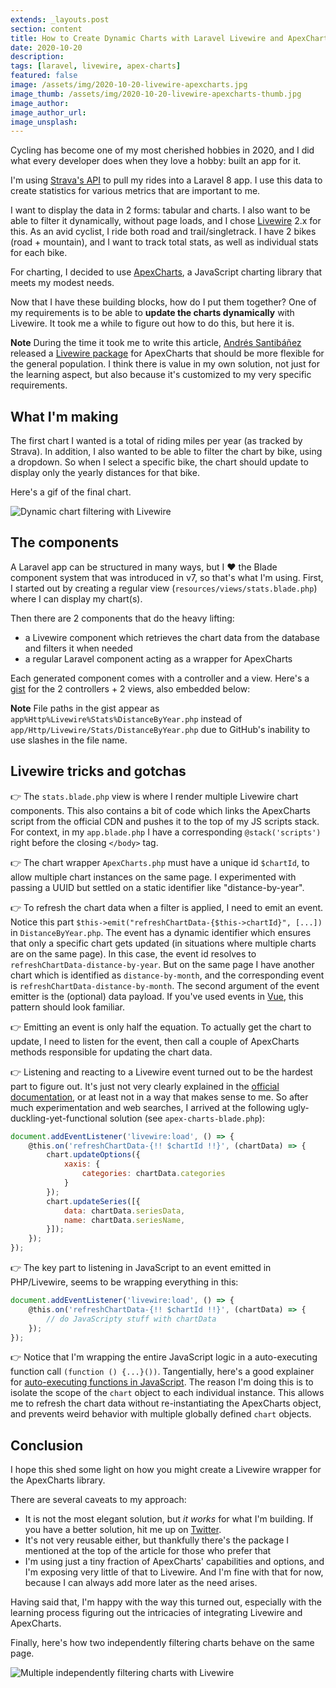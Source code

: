 ```yaml
---
extends: _layouts.post
section: content
title: How to Create Dynamic Charts with Laravel Livewire and ApexCharts
date: 2020-10-20
description: 
tags: [laravel, livewire, apex-charts]
featured: false
image: /assets/img/2020-10-20-livewire-apexcharts.jpg
image_thumb: /assets/img/2020-10-20-livewire-apexcharts-thumb.jpg 
image_author: 
image_author_url: 
image_unsplash: 
---
```


Cycling has become one of my most cherished hobbies in 2020, and I did what every developer does when they love a hobby: built an app for it.

I'm using [Strava's API](https://developers.strava.com/) to pull my rides into a Laravel 8 app. I use this data to create statistics for various metrics that are important to me.

I want to display the data in 2 forms: tabular and charts. I also want to be able to filter it dynamically, without page loads, and I chose [Livewire](https://laravel-livewire.com/) 2.x for this. As an avid cyclist, I ride both road and trail/singletrack. I have 2 bikes (road + mountain), and I want to track total stats, as well as individual stats for each bike.

For charting, I decided to use [ApexCharts](https://apexcharts.com/), a JavaScript charting library that meets my modest needs. 

Now that I have these building blocks, how do I put them together? One of my requirements is to be able to **update the charts dynamically** with Livewire. It took me a while to figure out how to do this, but here it is. 

**Note** During the time it took me to write this article, [Andrés Santibáñez](https://twitter.com/asantibanez) released a [Livewire package](https://github.com/asantibanez/livewire-charts) for ApexCharts that should be more flexible for the general population. I think there is value in my own solution, not just for the learning aspect, but also because it's customized to my very specific requirements. 

## What I'm making

The first chart I wanted is a total of riding miles per year (as tracked by Strava). In addition, I also wanted to be able to filter the chart by bike, using a dropdown. So when I select a specific bike, the chart should update to display only the yearly distances for that bike. 

Here's a gif of the final chart.

![Dynamic chart filtering with Livewire](https://media.giphy.com/media/UJ497lGjwE5EIGkki2/giphy.gif)

## The components

A Laravel app can be structured in many ways, but I ♥️ the Blade component system that was introduced in v7, so that's what I'm using. First, I started out by creating a regular view (`resources/views/stats.blade.php`) where I can display my chart(s).

Then there are 2 components that do the heavy lifting:

- a Livewire component which retrieves the chart data from the database and filters it when needed 
- a regular Laravel component acting as a wrapper for ApexCharts

Each generated component comes with a controller and a view.  Here's a [gist](https://gist.github.com/breadthe/1ed8eec0b464d511877b06a04898bbef) for the 2 controllers + 2 views, also embedded below:

<script src="https://gist.github.com/breadthe/1ed8eec0b464d511877b06a04898bbef.js"></script>

**Note** File paths in the gist appear as `app%Http%Livewire%Stats%DistanceByYear.php` instead of `app/Http/Livewire/Stats/DistanceByYear.php` due to GitHub's inability to use slashes in the file name.

## Livewire tricks and gotchas

👉 The `stats.blade.php` view is where I render multiple Livewire chart components. This also contains a bit of code which links the ApexCharts script from the official CDN and pushes it to the top of my JS scripts stack. For context, in my `app.blade.php` I have a corresponding `@stack('scripts')` right before the closing `</body>` tag. 

👉 The chart wrapper `ApexCharts.php` must have a unique id `$chartId`, to allow multiple chart instances on the same page. I experimented with passing a UUID but settled on a static identifier like "distance-by-year".

👉 To refresh the chart data when a filter is applied, I need to emit an event. Notice this part `$this->emit("refreshChartData-{$this->chartId}", [...])` in `DistanceByYear.php`. The event has a dynamic identifier which ensures that only a specific chart gets updated (in situations where multiple charts are on the same page). In this case, the event id resolves to `refreshChartData-distance-by-year`. But on the same page I have another chart which is identified as `distance-by-month`, and the corresponding event is `refreshChartData-distance-by-month`. The second argument of the event emitter is the (optional) data payload. If you've used events in [Vue](/blog/tags/vue/), this pattern should look familiar.

👉 Emitting an event is only half the equation. To actually get the chart to update, I need to listen for the event, then call a couple of ApexCharts methods responsible for updating the chart data.

👉 Listening and reacting to a Livewire event turned out to be the hardest part to figure out. It's just not very clearly explained in the [official documentation](https://laravel-livewire.com/docs/2.x/events), or at least not in a way that makes sense to me. So after much experimentation and web searches, I arrived at the following ugly-duckling-yet-functional solution (see `apex-charts-blade.php`):

```js
document.addEventListener('livewire:load', () => {
    @this.on('refreshChartData-{!! $chartId !!}', (chartData) => {
        chart.updateOptions({
            xaxis: {
                categories: chartData.categories
            }
        });
        chart.updateSeries([{
            data: chartData.seriesData,
            name: chartData.seriesName,
        }]);
    });
});
```

👉 The key part to listening in JavaScript to an event emitted in PHP/Livewire, seems to be wrapping everything in this:

```js
document.addEventListener('livewire:load', () => {
    @this.on('refreshChartData-{!! $chartId !!}', (chartData) => {
        // do JavaScripty stuff with chartData
    });
});
```

👉 Notice that I'm wrapping the entire JavaScript logic in a auto-executing function call `(function () {...}())`. Tangentially, here's a good explainer for [auto-executing functions in JavaScript](https://coolaj86.com/articles/how-and-why-auto-executing-function.html). The reason I'm doing this is to isolate the scope of the `chart` object to each individual instance. This allows me to refresh the chart data without re-instantiating the ApexCharts object, and prevents weird behavior with multiple globally defined `chart` objects. 

## Conclusion

I hope this shed some light on how you might create a Livewire wrapper for the ApexCharts library.

There are several caveats to my approach:

- It is not the most elegant solution, but *it works* for what I'm building. If you have a better solution, hit me up on [Twitter](https://twitter.com/brbcoding).
- It's not very reusable either, but thankfully there's the package I mentioned at the top of the article for those who prefer that
- I'm using just a tiny fraction of ApexCharts' capabilities and options, and I'm exposing very little of that to Livewire. And I'm fine with that for now, because I can always add more later as the need arises.

Having said that, I'm happy with the way this turned out, especially with the learning process figuring out the intricacies of integrating Livewire and ApexCharts.

Finally, here's how two independently filtering charts behave on the same page.

![Multiple independently filtering charts with Livewire](https://media.giphy.com/media/H2xHUVXlbTjZJFLzpC/giphy.gif)
